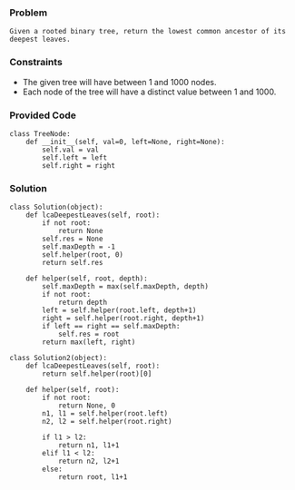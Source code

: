 ### Problem
`Given a rooted binary tree, return the lowest common ancestor of its deepest leaves.`

### Constraints
* The given tree will have between 1 and 1000 nodes.
* Each node of the tree will have a distinct value between 1 and 1000.

### Provided Code
```
class TreeNode:
    def __init__(self, val=0, left=None, right=None):
        self.val = val
        self.left = left
        self.right = right
```

### Solution
```
class Solution(object):
    def lcaDeepestLeaves(self, root):
        if not root:
            return None
        self.res = None
        self.maxDepth = -1
        self.helper(root, 0)
        return self.res
        
    def helper(self, root, depth):
        self.maxDepth = max(self.maxDepth, depth)
        if not root:
            return depth
        left = self.helper(root.left, depth+1)
        right = self.helper(root.right, depth+1)
        if left == right == self.maxDepth:
            self.res = root
        return max(left, right)
        
class Solution2(object):
    def lcaDeepestLeaves(self, root):
        return self.helper(root)[0]
        
    def helper(self, root):
        if not root:
            return None, 0
        n1, l1 = self.helper(root.left)
        n2, l2 = self.helper(root.right)
        
        if l1 > l2:
            return n1, l1+1
        elif l1 < l2:
            return n2, l2+1
        else:
            return root, l1+1
```
